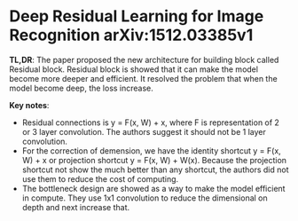 # Deep Residual Learning for Image Recognition arXiv:1512.03385v1
**TL,DR**: The paper proposed the new architecture for building block called Residual block. Residual block is showed that it can make the model become more deeper and efficient. It resolved the problem that when the model become deep, the loss increase.

**Key notes**:
- Residual connections is y = F(x, W) + x, where F is representation of 2 or 3 layer convolution. The authors suggest it should not be 1 layer convolution.
- For the correction of demension, we have the identity shortcut y = F(x, W) + x or projection shortcut y = F(x, W) + W(x). Because the projection shortcut not show the much better than any shortcut, the authors did not use them to reduce the cost of computing.
- The bottleneck design are showed as a way to make the model efficient in compute. They use 1x1 convolution to reduce the dimensional on depth and next increase that.
